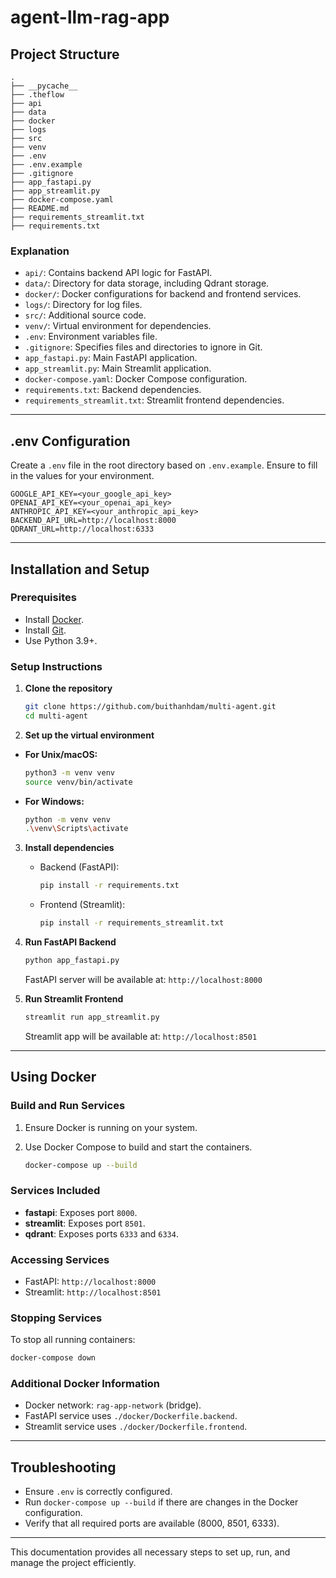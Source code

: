 # agent-llm-rag-app

## Project Structure

```
.
├── __pycache__
├── .theflow
├── api
├── data
├── docker
├── logs
├── src
├── venv
├── .env
├── .env.example
├── .gitignore
├── app_fastapi.py
├── app_streamlit.py
├── docker-compose.yaml
├── README.md
├── requirements_streamlit.txt
├── requirements.txt
```

### Explanation
- `api/`: Contains backend API logic for FastAPI.
- `data/`: Directory for data storage, including Qdrant storage.
- `docker/`: Docker configurations for backend and frontend services.
- `logs/`: Directory for log files.
- `src/`: Additional source code.
- `venv/`: Virtual environment for dependencies.
- `.env`: Environment variables file.
- `.gitignore`: Specifies files and directories to ignore in Git.
- `app_fastapi.py`: Main FastAPI application.
- `app_streamlit.py`: Main Streamlit application.
- `docker-compose.yaml`: Docker Compose configuration.
- `requirements.txt`: Backend dependencies.
- `requirements_streamlit.txt`: Streamlit frontend dependencies.

---

## .env Configuration
Create a `.env` file in the root directory based on `.env.example`. Ensure to fill in the values for your environment.

```
GOOGLE_API_KEY=<your_google_api_key>
OPENAI_API_KEY=<your_openai_api_key>
ANTHROPIC_API_KEY=<your_anthropic_api_key>
BACKEND_API_URL=http://localhost:8000
QDRANT_URL=http://localhost:6333
```

---

## Installation and Setup

### Prerequisites
- Install [Docker](https://docs.docker.com/get-docker/).
- Install [Git](https://git-scm.com/downloads).
- Use Python 3.9+.

### Setup Instructions

1. **Clone the repository**
   ```bash
   git clone https://github.com/buithanhdam/multi-agent.git
   cd multi-agent
   ```

2. **Set up the virtual environment**
- **For Unix/macOS:**
  ```bash
  python3 -m venv venv
  source venv/bin/activate
  ```
- **For Windows:**
  ```bash
  python -m venv venv
  .\venv\Scripts\activate
  ```
3. **Install dependencies**
   - Backend (FastAPI):
     ```bash
     pip install -r requirements.txt
     ```
   - Frontend (Streamlit):
     ```bash
     pip install -r requirements_streamlit.txt
     ```

4. **Run FastAPI Backend**
   ```bash
   python app_fastapi.py
   ```
   FastAPI server will be available at: `http://localhost:8000`

5. **Run Streamlit Frontend**
   ```bash
   streamlit run app_streamlit.py
   ```
   Streamlit app will be available at: `http://localhost:8501`

---

## Using Docker

### Build and Run Services
1. Ensure Docker is running on your system.
2. Use Docker Compose to build and start the containers.

   ```bash
   docker-compose up --build
   ```

### Services Included
- **fastapi**: Exposes port `8000`.
- **streamlit**: Exposes port `8501`.
- **qdrant**: Exposes ports `6333` and `6334`.

### Accessing Services
- FastAPI: `http://localhost:8000`
- Streamlit: `http://localhost:8501`

### Stopping Services
To stop all running containers:
```bash
docker-compose down
```

### Additional Docker Information
- Docker network: `rag-app-network` (bridge).
- FastAPI service uses `./docker/Dockerfile.backend`.
- Streamlit service uses `./docker/Dockerfile.frontend`.

---

## Troubleshooting
- Ensure `.env` is correctly configured.
- Run `docker-compose up --build` if there are changes in the Docker configuration.
- Verify that all required ports are available (8000, 8501, 6333).

---

This documentation provides all necessary steps to set up, run, and manage the project efficiently.

